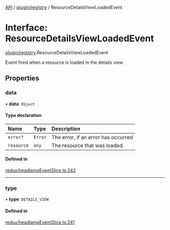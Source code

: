 [API](../API.md) / [plugin/registry](../modules/plugin_registry.md) / ResourceDetailsViewLoadedEvent

# Interface: ResourceDetailsViewLoadedEvent

[plugin/registry](../modules/plugin_registry.md).ResourceDetailsViewLoadedEvent

Event fired when a resource is loaded in the details view.

## Properties

### data

• **data**: `Object`

#### Type declaration

| Name | Type | Description |
| :------ | :------ | :------ |
| `error?` | `Error` | The error, if an error has occurred |
| `resource` | `any` | The resource that was loaded. |

#### Defined in

[redux/headlampEventSlice.ts:242](https://github.com/headlamp-k8s/headlamp/blob/072d2509b/frontend/src/redux/headlampEventSlice.ts#L242)

___

### type

• **type**: `DETAILS_VIEW`

#### Defined in

[redux/headlampEventSlice.ts:241](https://github.com/headlamp-k8s/headlamp/blob/072d2509b/frontend/src/redux/headlampEventSlice.ts#L241)
